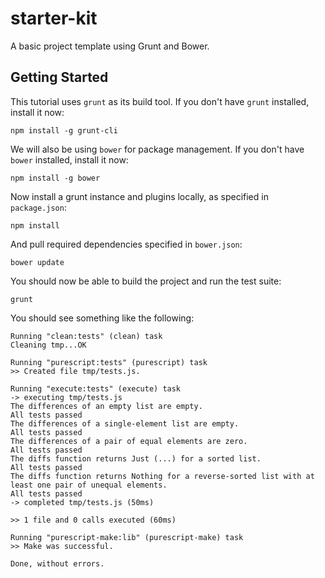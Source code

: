 starter-kit
===========

A basic project template using Grunt and Bower.

Getting Started
---------------
 
This tutorial uses `grunt` as its build tool. If you don't have `grunt` installed, install it now:

    npm install -g grunt-cli

We will also be using `bower` for package management. If you don't have `bower` installed, install it now:

    npm install -g bower

Now install a grunt instance and plugins locally, as specified in `package.json`:

    npm install

And pull required dependencies specified in `bower.json`:

    bower update

You should now be able to build the project and run the test suite:

    grunt

You should see something like the following:

```
Running "clean:tests" (clean) task
Cleaning tmp...OK

Running "purescript:tests" (purescript) task
>> Created file tmp/tests.js.

Running "execute:tests" (execute) task
-> executing tmp/tests.js
The differences of an empty list are empty.
All tests passed
The differences of a single-element list are empty.
All tests passed
The differences of a pair of equal elements are zero.
All tests passed
The diffs function returns Just (...) for a sorted list.
All tests passed
The diffs function returns Nothing for a reverse-sorted list with at least one pair of unequal elements.
All tests passed
-> completed tmp/tests.js (50ms)

>> 1 file and 0 calls executed (60ms)

Running "purescript-make:lib" (purescript-make) task
>> Make was successful.

Done, without errors.
```
